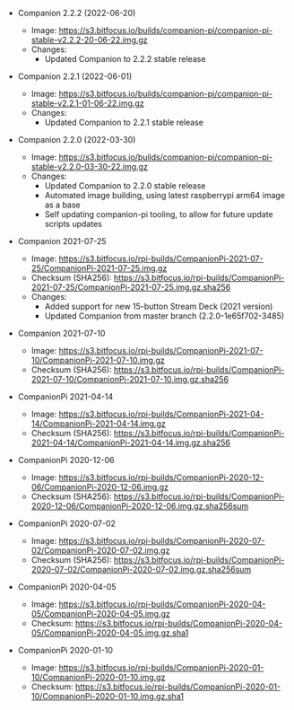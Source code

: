
- Companion 2.2.2 (2022-06-20)
  - Image: https://s3.bitfocus.io/builds/companion-pi/companion-pi-stable-v2.2.2-20-06-22.img.gz
  - Changes:
    - Updated Companion to 2.2.2 stable release

- Companion 2.2.1 (2022-06-01)
  - Image: https://s3.bitfocus.io/builds/companion-pi/companion-pi-stable-v2.2.1-01-06-22.img.gz
  - Changes:
    - Updated Companion to 2.2.1 stable release

- Companion 2.2.0 (2022-03-30)
  - Image: https://s3.bitfocus.io/builds/companion-pi/companion-pi-stable-v2.2.0-03-30-22.img.gz
  - Changes:
    - Updated Companion to 2.2.0 stable release
    - Automated image building, using latest raspberrypi arm64 image as a base
    - Self updating companion-pi tooling, to allow for future update scripts updates 

- Companion 2021-07-25
  - Image: https://s3.bitfocus.io/rpi-builds/CompanionPi-2021-07-25/CompanionPi-2021-07-25.img.gz
  - Checksum (SHA256): https://s3.bitfocus.io/rpi-builds/CompanionPi-2021-07-25/CompanionPi-2021-07-25.img.gz.sha256
  - Changes:
    - Added support for new 15-button Stream Deck (2021 version)
    - Updated Companion from master branch (2.2.0-1e65f702-3485)

- Companion 2021-07-10

  - Image: https://s3.bitfocus.io/rpi-builds/CompanionPi-2021-07-10/CompanionPi-2021-07-10.img.gz
  - Checksum (SHA256): https://s3.bitfocus.io/rpi-builds/CompanionPi-2021-07-10/CompanionPi-2021-07-10.img.gz.sha256

- CompanionPi 2021-04-14

  - Image: https://s3.bitfocus.io/rpi-builds/CompanionPi-2021-04-14/CompanionPi-2021-04-14.img.gz
  - Checksum (SHA256): https://s3.bitfocus.io/rpi-builds/CompanionPi-2021-04-14/CompanionPi-2021-04-14.img.gz.sha256

- CompanionPi 2020-12-06

  - Image: https://s3.bitfocus.io/rpi-builds/CompanionPi-2020-12-06/CompanionPi-2020-12-06.img.gz
  - Checksum (SHA256): https://s3.bitfocus.io/rpi-builds/CompanionPi-2020-12-06/CompanionPi-2020-12-06.img.gz.sha256sum

- CompanionPi 2020-07-02

  - Image: https://s3.bitfocus.io/rpi-builds/CompanionPi-2020-07-02/CompanionPi-2020-07-02.img.gz
  - Checksum (SHA256): https://s3.bitfocus.io/rpi-builds/CompanionPi-2020-07-02/CompanionPi-2020-07-02.img.gz.sha256sum

- CompanionPi 2020-04-05

  - Image: https://s3.bitfocus.io/rpi-builds/CompanionPi-2020-04-05/CompanionPi-2020-04-05.img.gz
  - Checksum: https://s3.bitfocus.io/rpi-builds/CompanionPi-2020-04-05/CompanionPi-2020-04-05.img.gz.sha1

- CompanionPi 2020-01-10

  - Image: https://s3.bitfocus.io/rpi-builds/CompanionPi-2020-01-10/CompanionPi-2020-01-10.img.gz
  - Checksum: https://s3.bitfocus.io/rpi-builds/CompanionPi-2020-01-10/CompanionPi-2020-01-10.img.gz.sha1
